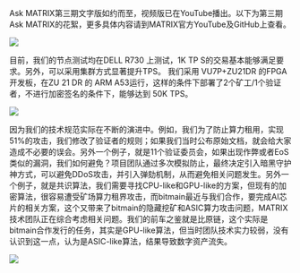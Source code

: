 Ask MATRIX第三期文字版如约而至，视频版已在YouTube播出。以下为第三期Ask MATRIX的花絮，更多具体内容请到MATRIX官方YouTube及GitHub上查看。

![](https://i.imgur.com/j0Ku5JC.png)

目前，我们的节点测试均在DELL R730 上测试，1K TP S的交易基本能够满足要求。另外，可以采用集群方式显著提升TPS。
我们采用 VU7P+ZU21DR 的FPGA开发板，在ZU 21 DR 的 ARM A53运行，这样的条件下部署了2个矿工/1个验证者，不进行加密签名的条件下，能够达到 50K TPS。


![](https://i.imgur.com/5NqJgPb.png)


因为我们的技术规范实际在不断的演进中。例如，我们为了防止算力租用，实现51%的攻击，我们修改了验证者的规则；如果我们当时公布原始文档，就会给大家造成不必要的误会。另外一个例子，就是11个验证委员会，如果出现作弊或者EoS类似的漏洞，我们如何避免？项目团队通过多次模拟防止，最终决定引入暗黑守护神方式，可以避免DDoS攻击，并引入弹劾机制，从而避免相关问题发生。另外一个例子，就是共识算法，我们需要寻找CPU-like和GPU-like的方案，但现有的加密算法，很容易遭受矿场算力租界攻击，而bitmain最近与我们合作，要完成AI芯片的相关方案，这个又带来了bitmain的隐藏挖矿和ASIC算力攻击问题，MATRIX技术团队正在综合考虑相关问题。我们的前车之鉴就是比原链，这个实际是bitmain合作发行的任务，其实是GPU-like算法，但当时团队技术实力较弱，没有认识到这一点，认为是ASIC-like算法，结果导致数字资产流失。


![](https://i.imgur.com/1PdKaQK.png)